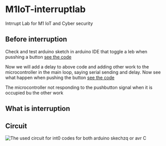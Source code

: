 # M1IoT-interruptlab
Intrrupt Lab for M1 IoT and Cyber security

## Before interruption
Check and test arduino sketch in arduino IDE that toggle a leb when pusshing a button 
[see the code](arduino_code/led-button.ino)

Now we will add a delay to above code and adding other work to the microcontroller in the main loop, saying serial sending and delay. Now see what happen when pushing the button
[see the code](arduino_code/leb-buittonèwithdelay.ino)

The microcontroller not responding to the pushbutton signal when it is occupied bu the other work

## What is interruption

## Circuit
![The used circuit for int0 codes for both arduino skechzq or avr C  ](https://i0.wp.com/dronebotworkshop.com/wp-content/uploads/2022/05/interrupt-test-hookup.jpg?w=768&ssl=1)